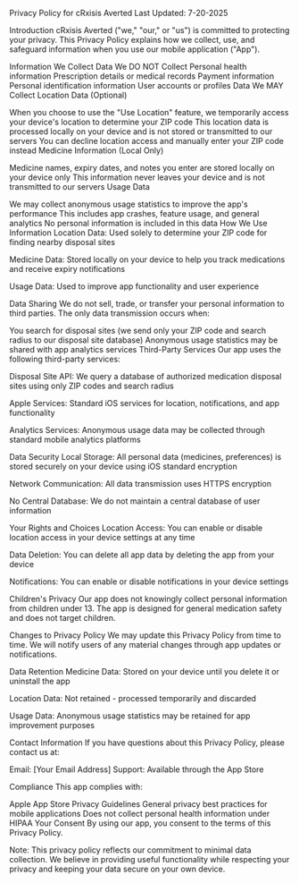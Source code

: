 Privacy Policy for cRxisis Averted
Last Updated: 7-20-2025

Introduction
cRxisis Averted ("we," "our," or "us") is committed to protecting your privacy. This Privacy Policy explains how we collect, use, and safeguard information when you use our mobile application ("App").

Information We Collect
Data We DO NOT Collect
Personal health information
Prescription details or medical records
Payment information
Personal identification information
User accounts or profiles
Data We MAY Collect
Location Data (Optional)

When you choose to use the "Use Location" feature, we temporarily access your device's location to determine your ZIP code
This location data is processed locally on your device and is not stored or transmitted to our servers
You can decline location access and manually enter your ZIP code instead
Medicine Information (Local Only)

Medicine names, expiry dates, and notes you enter are stored locally on your device only
This information never leaves your device and is not transmitted to our servers
Usage Data

We may collect anonymous usage statistics to improve the app's performance
This includes app crashes, feature usage, and general analytics
No personal information is included in this data
How We Use Information
Location Data: Used solely to determine your ZIP code for finding nearby disposal sites

Medicine Data: Stored locally on your device to help you track medications and receive expiry notifications

Usage Data: Used to improve app functionality and user experience

Data Sharing
We do not sell, trade, or transfer your personal information to third parties. The only data transmission occurs when:

You search for disposal sites (we send only your ZIP code and search radius to our disposal site database)
Anonymous usage statistics may be shared with app analytics services
Third-Party Services
Our app uses the following third-party services:

Disposal Site API: We query a database of authorized medication disposal sites using only ZIP codes and search radius

Apple Services: Standard iOS services for location, notifications, and app functionality

Analytics Services: Anonymous usage data may be collected through standard mobile analytics platforms

Data Security
Local Storage: All personal data (medicines, preferences) is stored securely on your device using iOS standard encryption

Network Communication: All data transmission uses HTTPS encryption

No Central Database: We do not maintain a central database of user information

Your Rights and Choices
Location Access: You can enable or disable location access in your device settings at any time

Data Deletion: You can delete all app data by deleting the app from your device

Notifications: You can enable or disable notifications in your device settings

Children's Privacy
Our app does not knowingly collect personal information from children under 13. The app is designed for general medication safety and does not target children.

Changes to Privacy Policy
We may update this Privacy Policy from time to time. We will notify users of any material changes through app updates or notifications.

Data Retention
Medicine Data: Stored on your device until you delete it or uninstall the app

Location Data: Not retained - processed temporarily and discarded

Usage Data: Anonymous usage statistics may be retained for app improvement purposes

Contact Information
If you have questions about this Privacy Policy, please contact us at:

Email: [Your Email Address] Support: Available through the App Store

Compliance
This app complies with:

Apple App Store Privacy Guidelines
General privacy best practices for mobile applications
Does not collect personal health information under HIPAA
Your Consent
By using our app, you consent to the terms of this Privacy Policy.

Note: This privacy policy reflects our commitment to minimal data collection. We believe in providing useful functionality while respecting your privacy and keeping your data secure on your own device.

